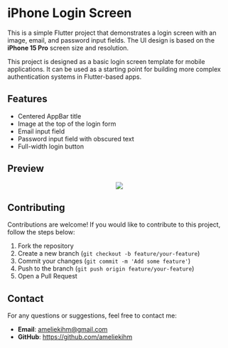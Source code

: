 # iPhone Login Screen

This is a simple Flutter project that demonstrates a login screen with an image, email, and password input fields. The UI design is based on the **iPhone 15 Pro** screen size and resolution.

This project is designed as a basic login screen template for mobile applications. It can be used as a starting point for building more complex authentication systems in Flutter-based apps.


## Features

- Centered AppBar title
- Image at the top of the login form
- Email input field
- Password input field with obscured text
- Full-width login button

## Preview
<p align="center">
 <img src="https://github.com/user-attachments/assets/cb0ef468-32cc-4bbe-a519-e61712969f38" style="max-width: 100%; height: auto;">
</p>

## Contributing

Contributions are welcome! If you would like to contribute to this project, follow the steps below:

1. Fork the repository
2. Create a new branch (`git checkout -b feature/your-feature`)
3. Commit your changes (`git commit -m 'Add some feature'`)
4. Push to the branch (`git push origin feature/your-feature`)
5. Open a Pull Request

## Contact

For any questions or suggestions, feel free to contact me:

- **Email**: ameliekihm@gmail.com
- **GitHub**: https://github.com/ameliekihm
